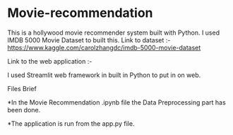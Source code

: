 # Movie-recommendation

This is a hollywood movie recommender system built with Python. I used IMDB 5000 Movie Dataset to built this. Link to dataset :- https://www.kaggle.com/carolzhangdc/imdb-5000-movie-dataset

Link to the web application :- 


I used Streamlit web framework in built in Python to put in on web.

Files Brief

*In the Movie Recommendation .ipynb file the Data Preprocessing part has been done.

*The application is run from the app.py file.
